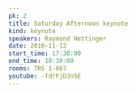 ```yaml
---
pk: 2
title: Saturday Afternoon keynote
kind: keynote
speakers: Raymond Hettinger
date: 2016-11-12
start_time: 17:30:00
end_time: 18:30:00
rooms: TRS 1-067
youtube: -TdrFjDJn5E
---
```

